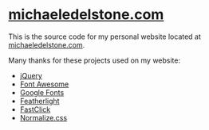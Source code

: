 # [michaeledelstone.com](http://michaeledelstone.com)

This is the source code for my personal website located at [michaeledelstone.com](http://michaeledelstone.com).

Many thanks for these projects used on my website:
* [jQuery](https://github.com/jquery/jquery)
* [Font Awesome](https://github.com/FortAwesome/Font-Awesome)
* [Google Fonts](https://github.com/google/fonts)
* [Featherlight](https://github.com/noelboss/featherlight)
* [FastClick](https://github.com/ftlabs/fastclick)
* [Normalize.css](https://github.com/necolas/normalize.css)
